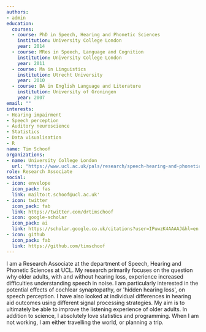 ```yaml
---
authors:
- admin
education:
  courses:
  - course: PhD in Speech, Hearing and Phonetic Sciences
    institution: University College London
    year: 2014
  - course: MRes in Speech, Language and Cognition
    institution: University College London
    year: 2011
  - course: Ma in Linguistics
    institution: Utrecht University
    year: 2010
  - course: BA in English Language and Literature
    institution: University of Groningen
    year: 2007
email: ""
interests:
- Hearing impairment
- Speech perception
- Auditory neuroscience
- Statistics
- Data visualisation
- R
name: Tim Schoof
organizations:
- name: University College London
  url: "https://www.ucl.ac.uk/pals/research/speech-hearing-and-phonetic-sciences"
role: Research Associate
social:
- icon: envelope
  icon_pack: fas
  link: mailto:t.schoof@ucl.ac.uk'
- icon: twitter
  icon_pack: fab
  link: https://twitter.com/drtimschoof
- icon: google-scholar
  icon_pack: ai
  link: https://scholar.google.co.uk/citations?user=IPuwzK4AAAAJ&hl=en
- icon: github
  icon_pack: fab
  link: https://github.com/timschoof
---
```


I am a Research Associate at the department of Speech, Hearing and Phonetic Sciences at UCL. My research primarily focuses on the question why older adults, with and without hearing loss, experience increased difficulties understanding speech in noise. I am particularly interested in the potential effects of cochlear synaptopathy, or 'hidden hearing loss', on speech perception. I have also looked at individual differences in hearing aid outcomes using different signal processing strategies. My aim is to ultimately be able to improve the listening experience of older adults. In addition to science, I absolutely love statistics and programming. When I am not working, I am either travelling the world, or planning a trip. 
